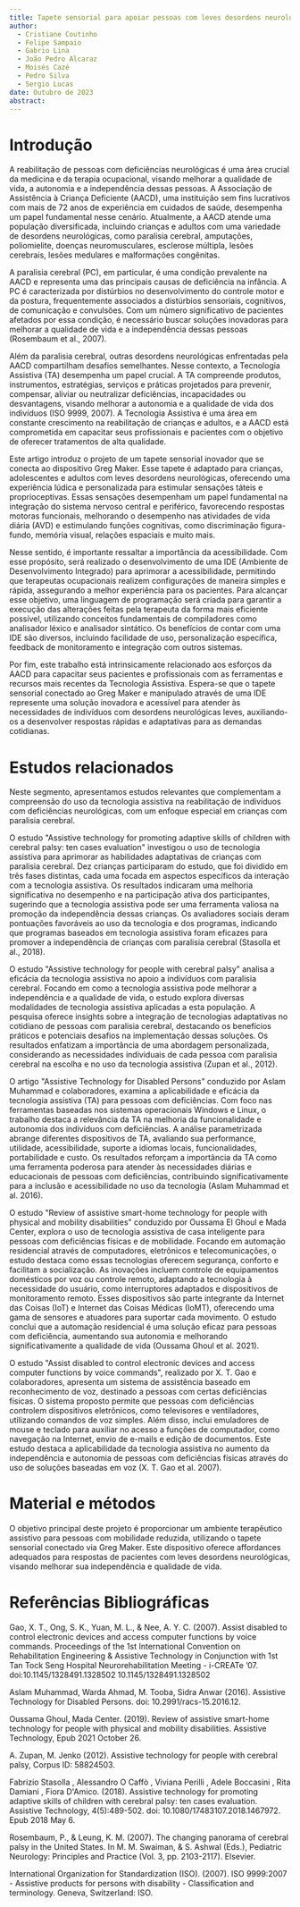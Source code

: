 ```yaml
---
title: Tapete sensorial para apoiar pessoas com leves desordens neurológicas e sem alteração/restrição sensorial em atividades do cotidiano
author: 
  - Cristiane Coutinho
  - Felipe Sampaio
  - Gabrio Lina
  - João Pedro Alcaraz
  - Moisés Cazé
  - Pedro Silva
  - Sergio Lucas
date: Outubro de 2023
abstract:
---
```


# Introdução

A reabilitação de pessoas com deficiências neurológicas é uma área crucial da medicina e da terapia ocupacional, visando melhorar a qualidade de vida, a autonomia e a independência dessas pessoas. A Associação de Assistência à Criança Deficiente (AACD), uma instituição sem fins lucrativos com mais de 72 anos de experiência em cuidados de saúde, desempenha um papel fundamental nesse cenário. Atualmente, a AACD atende uma população diversificada, incluindo crianças e adultos com uma variedade de desordens neurológicas, como paralisia cerebral, amputações, poliomielite, doenças neuromusculares, esclerose múltipla, lesões cerebrais, lesões medulares e malformações congênitas.

A paralisia cerebral (PC), em particular, é uma condição prevalente na AACD e representa uma das principais causas de deficiência na infância. A PC é caracterizada por distúrbios no desenvolvimento do controle motor e da postura, frequentemente associados a distúrbios sensoriais, cognitivos, de comunicação e convulsões. Com um número significativo de pacientes afetados por essa condição, é necessário buscar soluções inovadoras para melhorar a qualidade de vida e a independência dessas pessoas (Rosembaum et al., 2007).

Além da paralisia cerebral, outras desordens neurológicas enfrentadas pela AACD compartilham desafios semelhantes. Nesse contexto, a Tecnologia Assistiva (TA) desempenha um papel crucial. A TA compreende produtos, instrumentos, estratégias, serviços e práticas projetados para prevenir, compensar, aliviar ou neutralizar deficiências, incapacidades ou desvantagens, visando melhorar a autonomia e a qualidade de vida dos indivíduos (ISO 9999, 2007). A Tecnologia Assistiva é uma área em constante crescimento na reabilitação de crianças e adultos, e a AACD está comprometida em capacitar seus profissionais e pacientes com o objetivo de oferecer tratamentos de alta qualidade.

Este artigo introduz o projeto de um tapete sensorial inovador que se conecta ao dispositivo Greg Maker. Esse tapete é adaptado para crianças, adolescentes e adultos com leves desordens neurológicas, oferecendo uma experiência lúdica e personalizada para estimular sensações táteis e proprioceptivas. Essas sensações desempenham um papel fundamental na integração do sistema nervoso central e periférico, favorecendo respostas motoras funcionais, melhorando o desempenho nas atividades de vida diária (AVD) e estimulando funções cognitivas, como discriminação figura-fundo, memória visual, relações espaciais e muito mais.

Nesse sentido, é importante ressaltar a importância da acessibilidade. Com esse propósito, será realizado o desenvolvimento de uma IDE (Ambiente de Desenvolvimento Integrado) para aprimorar a acessibilidade, permitindo que terapeutas ocupacionais realizem configurações de maneira simples e rápida, assegurando a melhor experiência para os pacientes. Para alcançar esse objetivo, uma linguagem de programação será criada para garantir a execução das alterações feitas pela terapeuta da forma mais eficiente possível, utilizando conceitos fundamentais de compiladores como analisador léxico e analisador sintático. Os benefícios de contar com uma IDE são diversos, incluindo facilidade de uso, personalização específica, feedback de monitoramento e integração com outros sistemas.

Por fim, este trabalho está intrinsicamente relacionado aos esforços da AACD para capacitar seus pacientes e profissionais com as ferramentas e recursos mais recentes da Tecnologia Assistiva. Espera-se que o tapete sensorial conectado ao Greg Maker e manipulado através de uma IDE represente uma solução inovadora e acessível para atender às necessidades de indivíduos com desordens neurológicas leves, auxiliando-os a desenvolver respostas rápidas e adaptativas para as demandas cotidianas.


# Estudos relacionados

Neste segmento, apresentamos estudos relevantes que complementam a compreensão do uso da tecnologia assistiva na reabilitação de indivíduos com deficiências neurológicas, com um enfoque especial em crianças com paralisia cerebral.

O estudo "Assistive technology for promoting adaptive skills of children with cerebral palsy: ten cases evaluation" investigou o uso de tecnologia assistiva para aprimorar as habilidades adaptativas de crianças com paralisia cerebral. Dez crianças participaram do estudo, que foi dividido em três fases distintas, cada uma focada em aspectos específicos da interação com a tecnologia assistiva. Os resultados indicaram uma melhoria significativa no desempenho e na participação ativa dos participantes, sugerindo que a tecnologia assistiva pode ser uma ferramenta valiosa na promoção da independência dessas crianças. Os avaliadores sociais deram pontuações favoráveis ao uso da tecnologia e dos programas, indicando que programas baseados em tecnologia assistiva foram eficazes para promover a independência de crianças com paralisia cerebral ​(Stasolla et al., 2018).

O estudo "Assistive technology for people with cerebral palsy" analisa a eficácia da tecnologia assistiva no apoio a indivíduos com paralisia cerebral. Focando em como a tecnologia assistiva pode melhorar a independência e a qualidade de vida, o estudo explora diversas modalidades de tecnologia assistiva aplicadas a esta população. A pesquisa oferece insights sobre a integração de tecnologias adaptativas no cotidiano de pessoas com paralisia cerebral, destacando os benefícios práticos e potenciais desafios na implementação dessas soluções. Os resultados enfatizam a importância de uma abordagem personalizada, considerando as necessidades individuais de cada pessoa com paralisia cerebral na escolha e no uso da tecnologia assistiva (Zupan et al., 2012). 

O artigo "Assistive Technology for Disabled Persons" conduzido por Aslam Muhammad e colaboradores, examina a aplicabilidade e eficácia da tecnologia assistiva (TA) para pessoas com deficiências. Com foco nas ferramentas baseadas nos sistemas operacionais Windows e Linux, o trabalho destaca a relevância da TA na melhoria da funcionalidade e autonomia dos indivíduos com deficiências. A análise parametrizada abrange diferentes dispositivos de TA, avaliando sua performance, utilidade, acessibilidade, suporte a idiomas locais, funcionalidades, portabilidade e custo. Os resultados reforçam a importância da TA como uma ferramenta poderosa para atender às necessidades diárias e educacionais de pessoas com deficiências, contribuindo significativamente para a inclusão e acessibilidade no uso da tecnologia (Aslam Muhammad et al. 2016).

O estudo "Review of assistive smart-home technology for people with physical and mobility disabilities" conduzido por Oussama El Ghoul e Mada Center, explora o uso de tecnologia assistiva de casa inteligente para pessoas com deficiências físicas e de mobilidade. Focando em automação residencial através de computadores, eletrônicos e telecomunicações, o estudo destaca como essas tecnologias oferecem segurança, conforto e facilitam a socialização. As inovações incluem controle de equipamentos domésticos por voz ou controle remoto, adaptando a tecnologia à necessidade do usuário, como interruptores adaptados e dispositivos de monitoramento remoto. Esses dispositivos são parte integrante da Internet das Coisas (IoT) e Internet das Coisas Médicas (IoMT), oferecendo uma gama de sensores e atuadores para suportar cada movimento. O estudo conclui que a automação residencial é uma solução eficaz para pessoas com deficiência, aumentando sua autonomia e melhorando significativamente a qualidade de vida (Oussama Ghoul et al. 2021).

O estudo "Assist disabled to control electronic devices and access computer functions by voice commands", realizado por X. T. Gao e colaboradores, apresenta um sistema de assistência baseado em reconhecimento de voz, destinado a pessoas com certas deficiências físicas. O sistema proposto permite que pessoas com deficiências controlem dispositivos eletrônicos, como televisores e ventiladores, utilizando comandos de voz simples. Além disso, inclui emuladores de mouse e teclado para auxiliar no acesso a funções de computador, como navegação na Internet, envio de e-mails e edição de documentos. Este estudo destaca a aplicabilidade da tecnologia assistiva no aumento da independência e autonomia de pessoas com deficiências físicas através do uso de soluções baseadas em voz (X. T. Gao et al. 2007)​.

# Material e métodos

O objetivo principal deste projeto é proporcionar um ambiente terapêutico assistivo para pessoas com mobilidade reduzida, utilizando o tapete sensorial conectado via Greg Maker. Este dispositivo oferece affordances adequados para respostas de pacientes com leves desordens neurológicas, visando melhorar sua independência e qualidade de vida.


# Referências Bibliográficas 

Gao, X. T., Ong, S. K., Yuan, M. L., & Nee, A. Y. C. (2007). Assist disabled to control electronic devices and access computer functions by voice commands. Proceedings of the 1st International Convention on Rehabilitation Engineering & Assistive Technology in Conjunction with 1st Tan Tock Seng Hospital Neurorehabilitation Meeting - i-CREATe ’07. doi:10.1145/1328491.1328502 
10.1145/1328491.1328502

Aslam Muhammad, Warda Ahmad, M. Tooba, Sidra Anwar (2016). Assistive Technology for Disabled Persons. doi: 10.2991/racs-15.2016.12.

Oussama Ghoul, Mada Center. (2019). Review of assistive smart-home technology for people with physical and mobility disabilities. Assistive Technology, Epub 2021 October 26.

A. Zupan, M. Jenko (2012). Assistive technology for people with cerebral palsy, Corpus ID: 58824503.

Fabrizio Stasolla , Alessandro O Caffò , Viviana Perilli , Adele Boccasini , Rita Damiani , Fiora D'Amico. (2018). Assistive technology for promoting adaptive skills of children with cerebral palsy: ten cases evaluation. Assistive Technology, 4(5):489-502. doi: 10.1080/17483107.2018.1467972. Epub 2018 May 6.

Rosembaum, P., & Leung, K. M. (2007). The changing panorama of cerebral palsy in the United States. In M. M. Swaiman, & S. Ashwal (Eds.), Pediatric Neurology: Principles and Practice (Vol. 3, pp. 2103-2117). Elsevier.

International Organization for Standardization (ISO). (2007). ISO 9999:2007 - Assistive products for persons with disability - Classification and terminology. Geneva, Switzerland: ISO.